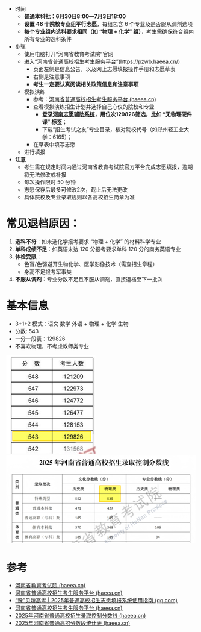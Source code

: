 - 时间
	- **普通本科批：6月30日8:00—7月3日18:00**
    - **设置 48 个院校专业组平行志愿**，每组包含 6 个专业及是否服从调剂选项
    - **每个专业组内选科要求相同（如 “物理 + 化学” 组）**，考生需确保符合组内所有专业的选科条件
- 步骤
	- 使用电脑打开“河南省教育考试院”官网
	- 进入“河南省普通高校招生考生服务平台”(https://pzwb.haeea.cn/)
		- 页面左侧是信息公告，以及网上志愿填报操作手册和志愿草表
		- 右侧是注意事项
		- **考生一定要认真阅读相关政策信息和注意事项**
	- 模拟演练
		- 参考：[河南省普通高校招生考生服务平台 (haeea.cn)](https://pzwb.haeea.cn/system/notice/view/506)
		- 查看模拟演练招生计划并选择自己心仪的院校和专业
			- **登录[河南志愿辅助系统](https://book.heao.com.cn/#/login)，用位次129826筛选，比如 “无物理硬件课” 标签**；
			- 下载“招生考试之友”专业目录，核对院校代号（如郑州轻工业大学：6165）；
		- 在草表中填写志愿
	- 进行填报
- **注意**
	- 考生需在规定时间内通过河南省教育考试院官方平台完成志愿填报，逾期将无法修改或补报
	- 每次操作限时 50 分钟
	- 志愿保存后最多可修改2次，截止后无法更改
	- 具体院校及专业录取规则以各高校招生简章为准

# **常见退档原因**：
1. **选科不符**：如未选化学报考要求 “物理 + 化学” 的材料科学专业
2. **单科成绩不足**：如英语未达 120 分报考要求单科 120 分的商务英语专业
3. **体检受限**：
	- 色盲/色弱避开生物化学、医学影像技术（需查招生章程）
	- 身高不足报考军事类
4. **不服从调剂**：专业分数不足且不服从调剂，直接退档至下一批次

# 基本信息
- 3+1+2 模式：语文 数学 外语 + 物理 + 化学 生物
- 分数: 543
- 一分一段表：129826
- 不喜欢物理，不考虑教师类专业

![](../photo/Pasted%20image%2020250628143754.png)
![](../photo/Pasted%20image%2020250628144330.png)
# 参考
- [河南省教育考试院 (haeea.cn)](https://www.haeea.cn/)
- [河南省普通高校招生考生服务平台 (haeea.cn)](https://pzwb.haeea.cn/stu)
- [“豫”见新高考 | 2025年普通高校招生志愿填报系统使用指南 (qq.com)](https://mp.weixin.qq.com/s/g488PrVAVEeBE25Gzu82xw)
- [河南省普通高校招生考生服务平台 (haeea.cn)](https://pzwb.haeea.cn/system/notice/view/506)
- [2025年河南省普通高校招生录取控制分数线 (haeea.cn)](https://www.haeea.cn/a/202506/43549_a82ed933.shtml)
- [2025年河南省普通高招分数段统计表 (haeea.cn)](https://www.haeea.cn/a/202506/43550_7465740d.shtml)
